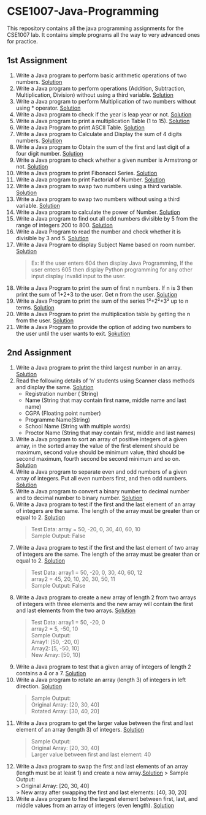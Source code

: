 # CSE1007-Java-Programming
This repository contains all the java programming assignments for the CSE1007 lab. It contains simple programs all the way to very advanced ones for practice.

## 1st Assignment
1. Write a Java program to perform basic arithmetic operations of two numbers. [Solution](https://github.com/Sanskrita2001/CSE1007-Java-Programming/blob/main/1st%20Assignment/arithmetic_operation.java)
2. Write a Java program to perform operations (Addition, Subtraction, Multiplication, Division) without using a third variable. [Solution](https://github.com/Sanskrita2001/CSE1007-Java-Programming/blob/main/1st%20Assignment/operations_without_third_variable.java)
3. Write a Java program to perform Multiplication of two numbers without using * operator. [Solution](https://github.com/Sanskrita2001/CSE1007-Java-Programming/blob/main/1st%20Assignment/multiplication.java)
4. Write a Java program to check if the year is leap year or not. [Solution](https://github.com/Sanskrita2001/CSE1007-Java-Programming/blob/main/1st%20Assignment/leap_year.java)
5. Write a Java program to print a multiplication Table (1 to 15). [Solution](https://github.com/Sanskrita2001/CSE1007-Java-Programming/blob/main/1st%20Assignment/multiplication_table.java)
6. Write a Java Program to print ASCII Table. [Solution](https://github.com/Sanskrita2001/CSE1007-Java-Programming/blob/main/1st%20Assignment/ASCII_Table.java)
7. Write a Java program to Calculate and Display the sum of 4 digits numbers. [Solution](https://github.com/Sanskrita2001/CSE1007-Java-Programming/blob/main/1st%20Assignment/sum_of_four_digits.java)
8. Write a Java program to Obtain the sum of the first and last digit of a four digit number. [Solution](https://github.com/Sanskrita2001/CSE1007-Java-Programming/blob/main/1st%20Assignment/sum_first_last.java)
9. Write a Java program to check whether a given number is Armstrong or not. [Solution](https://github.com/Sanskrita2001/CSE1007-Java-Programming/blob/main/1st%20Assignment/Armstrong.java)
10. Write a Java program to print Fibonacci Series. [Solution](https://github.com/Sanskrita2001/CSE1007-Java-Programming/blob/main/1st%20Assignment/Fibonacci_Series.java)
11. Write a Java program to print Factorial of Number. [Solution](https://github.com/Sanskrita2001/CSE1007-Java-Programming/blob/main/1st%20Assignment/Factorial.java)
12. Write a Java program to swap two numbers using a third variable. [Solution](https://github.com/Sanskrita2001/CSE1007-Java-Programming/blob/main/1st%20Assignment/Swap_two_numbers.java)
13. Write a Java program to swap two numbers without using a third variable. [Solution](https://github.com/Sanskrita2001/CSE1007-Java-Programming/blob/main/1st%20Assignment/Swap_withoud_third_variable.java)
14. Write a Java program to calculate the power of Number. [Solution](https://github.com/Sanskrita2001/CSE1007-Java-Programming/blob/main/1st%20Assignment/Power.java)
15. Write a Java program to find out all odd numbers divisible by 5 from the range of integers 200 to 800. [Solution](https://github.com/Sanskrita2001/CSE1007-Java-Programming/blob/main/1st%20Assignment/Odd_numbers.java)
16. Write a Java Program to read the number and check whether it is divisible by 3 and 5. [Solution](https://github.com/Sanskrita2001/CSE1007-Java-Programming/blob/main/1st%20Assignment/Divisible_by_3_and_5.java)
17. Write a Java Program to display Subject Name based on room number. [Solution](https://github.com/Sanskrita2001/CSE1007-Java-Programming/blob/main/1st%20Assignment/Subject_based_room.java)
    >Ex: If the user enters 604 then display Java Programming, If the user enters 605 then display Python programming for any other input display Invalid input to the user.
18. Write a Java Program to print the sum of first n numbers. If n is 3 then print the sum of 1+2+3 to the user. Get n from the user. [Solution](https://github.com/Sanskrita2001/CSE1007-Java-Programming/blob/main/1st%20Assignment/Sum_of_first_n_numbers.java)
19. Write a Java Program to print the sum of the series 1²+2²+3² up to n terms. [Solution](https://github.com/Sanskrita2001/CSE1007-Java-Programming/blob/main/1st%20Assignment/Sum_of_series.java)
20. Write a Java Program to print the multiplication table by getting the n from the user. [Solution](https://github.com/Sanskrita2001/CSE1007-Java-Programming/blob/main/1st%20Assignment/Multiplication_table_user.java)
21. Write a Java Program to provide the option of adding two numbers to the user until the user wants to exit. [Sokution](https://github.com/Sanskrita2001/CSE1007-Java-Programming/blob/main/1st%20Assignment/Add_until_user_exists.java)

## 2nd Assignment
1. Write a Java program to print the third largest number in an array. [Solution](https://github.com/Sanskrita2001/CSE1007-Java-Programming/blob/main/2nd%20Assignment/qn1.java)
2. Read the following details of ‘n’ students using Scanner class methods and display the same. [Solution](https://github.com/Sanskrita2001/CSE1007-Java-Programming/blob/main/2nd%20Assignment/qn2.java)
    - Registration number ( String)
    - Name (String that may contain first name, middle name and last name)
    - CGPA (Floating point number)
    - Programme Name(String)
    - School Name (String with multiple words)
    - Proctor Name (String that may contain first, middle and last names)
3.  Write a Java program to sort an array of positive integers of a given array, in the sorted array the value of the first element should be maximum, second value should be
minimum value, third should be second maximum, fourth second be second minimum and so on. [Solution](https://github.com/Sanskrita2001/CSE1007-Java-Programming/blob/main/2nd%20Assignment/qn3.java)
4. Write a Java program to separate even and odd numbers of a given array of integers. Put all even numbers first, and then odd numbers. [Solution](https://github.com/Sanskrita2001/CSE1007-Java-Programming/blob/main/2nd%20Assignment/qn4.java)
5. Write a Java program to convert a binary number to decimal number and to decimal number to binary number. [Solution](https://github.com/Sanskrita2001/CSE1007-Java-Programming/blob/main/2nd%20Assignment/qn5.java)
6. Write a Java program to test if the first and the last element of an array of integers are the same. The length of the array must be greater than or equal to 2. [Solution](https://github.com/Sanskrita2001/CSE1007-Java-Programming/blob/main/2nd%20Assignment/qn6.java)
    > Test Data: array = 50, -20, 0, 30, 40, 60, 10 \
    > Sample Output: False
7. Write a Java program to test if the first and the last element of two array of integers are the same. The length of the array must be greater than or equal to 2. [Solution](https://github.com/Sanskrita2001/CSE1007-Java-Programming/blob/main/2nd%20Assignment/qn7.java)
    > Test Data: array1 = 50, -20, 0, 30, 40, 60, 12 \
    > array2 = 45, 20, 10, 20, 30, 50, 11 \
    > Sample Output: False
8. Write a Java program to create a new array of length 2 from two arrays of integers with three elements and the new array will contain the first and last elements from the two arrays. [Solution](https://github.com/Sanskrita2001/CSE1007-Java-Programming/blob/main/2nd%20Assignment/qn8.java)
    > Test Data: array1 = 50, -20, 0 \
    > array2 = 5, -50, 10 \
    > Sample Output: \
    > Array1: [50, -20, 0] \
    > Array2: [5, -50, 10] \
    > New Array: [50, 10] 
9.  Write a Java program to test that a given array of integers of length 2 contains a 4 or a 7. [Solution](https://github.com/Sanskrita2001/CSE1007-Java-Programming/blob/main/2nd%20Assignment/qn9.java)
10. Write a Java program to rotate an array (length 3) of integers in left direction. [Solution](https://github.com/Sanskrita2001/CSE1007-Java-Programming/blob/main/2nd%20Assignment/qn10.java) 
    > Sample Output: \
    > Original Array: [20, 30, 40] \
    > Rotated Array: [30, 40, 20]
11. Write a Java program to get the larger value between the first and last element of an array (length 3) of integers. [Solution](https://github.com/Sanskrita2001/CSE1007-Java-Programming/blob/main/2nd%20Assignment/qn11.java)
    > Sample Output: \
    > Original Array: [20, 30, 40] \
    > Larger value between first and last element: 40
 12. Write a Java program to swap the first and last elements of an array (length must be at least 1) and create a new array.[Solution](https://github.com/Sanskrita2001/CSE1007-Java-Programming/blob/main/2nd%20Assignment/qn12.java)
    > Sample Output: \
    > Original Array: [20, 30, 40] \
    > New array after swapping the first and last elements: [40, 30, 20]
13. Write a Java program to find the largest element between first, last, and middle values from an array of integers (even length). [Solution](https://github.com/Sanskrita2001/CSE1007-Java-Programming/blob/main/2nd%20Assignment/qn13.java)
